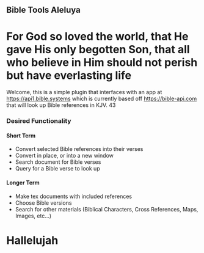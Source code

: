 ## Bible Tools Aleluya
# For God so loved the world, that He gave His only begotten Son, that all who believe in Him should not perish but have everlasting life

Welcome, this is a simple plugin that interfaces with an app at https://api1.bible.systems which is currently based off https://bible-api.com that will look up Bible references in KJV.
43
### Desired Functionality

#### Short Term
- Convert selected Bible references into their verses
- Convert in place, or into a new window
- Search document for Bible verses
- Query for a Bible verse to look up

#### Longer Term
- Make tex documents with included references
- Choose Bible versions
- Search for other materials (Biblical Characters, Cross References, Maps, Images, etc...)

# Hallelujah
